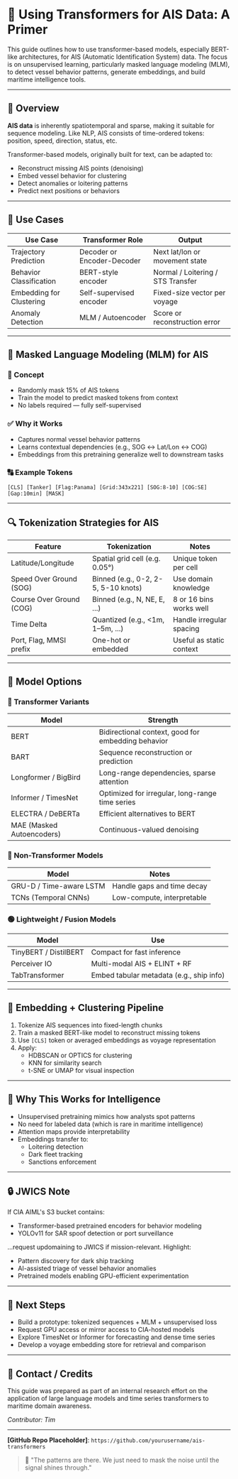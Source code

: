 # 🌊 Using Transformers for AIS Data: A Primer

This guide outlines how to use transformer-based models, especially BERT-like architectures, for AIS (Automatic Identification System) data. The focus is on unsupervised learning, particularly masked language modeling (MLM), to detect vessel behavior patterns, generate embeddings, and build maritime intelligence tools.

---

## 📌 Overview

**AIS data** is inherently spatiotemporal and sparse, making it suitable for sequence modeling. Like NLP, AIS consists of time-ordered tokens: position, speed, direction, status, etc.

Transformer-based models, originally built for text, can be adapted to:

- Reconstruct missing AIS points (denoising)
- Embed vessel behavior for clustering
- Detect anomalies or loitering patterns
- Predict next positions or behaviors

---

## 🚢 Use Cases

| Use Case                 | Transformer Role           | Output                            |
| ------------------------ | -------------------------- | --------------------------------- |
| Trajectory Prediction    | Decoder or Encoder-Decoder | Next lat/lon or movement state    |
| Behavior Classification  | BERT-style encoder         | Normal / Loitering / STS Transfer |
| Embedding for Clustering | Self-supervised encoder    | Fixed-size vector per voyage      |
| Anomaly Detection        | MLM / Autoencoder          | Score or reconstruction error     |

---

## 🧠 Masked Language Modeling (MLM) for AIS

### 🎯 Concept

- Randomly mask 15% of AIS tokens
- Train the model to predict masked tokens from context
- No labels required — fully self-supervised

### ✅ Why it Works

- Captures normal vessel behavior patterns
- Learns contextual dependencies (e.g., SOG ↔ Lat/Lon ↔ COG)
- Embeddings from this pretraining generalize well to downstream tasks

### 🔠 Example Tokens

```text
[CLS] [Tanker] [Flag:Panama] [Grid:343x221] [SOG:8-10] [COG:SE] [Gap:10min] [MASK]
```

---

## 🔍 Tokenization Strategies for AIS

| Feature                  | Tokenization                        | Notes                    |
| ------------------------ | ----------------------------------- | ------------------------ |
| Latitude/Longitude       | Spatial grid cell (e.g. 0.05°)      | Unique token per cell    |
| Speed Over Ground (SOG)  | Binned (e.g., 0-2, 2-5, 5-10 knots) | Use domain knowledge     |
| Course Over Ground (COG) | Binned (e.g., N, NE, E, ...)        | 8 or 16 bins works well  |
| Time Delta               | Quantized (e.g., <1m, 1–5m, ...)    | Handle irregular spacing |
| Port, Flag, MMSI prefix  | One-hot or embedded                 | Useful as static context |

---

## 🧱 Model Options

### 🔷 Transformer Variants

| Model                     | Strength                                           |
| ------------------------- | -------------------------------------------------- |
| BERT                      | Bidirectional context, good for embedding behavior |
| BART                      | Sequence reconstruction or prediction              |
| Longformer / BigBird      | Long-range dependencies, sparse attention          |
| Informer / TimesNet       | Optimized for irregular, long-range time series    |
| ELECTRA / DeBERTa         | Efficient alternatives to BERT                     |
| MAE (Masked Autoencoders) | Continuous-valued denoising                        |

### 🔶 Non-Transformer Models

| Model                   | Notes                      |
| ----------------------- | -------------------------- |
| GRU-D / Time-aware LSTM | Handle gaps and time decay |
| TCNs (Temporal CNNs)    | Low-compute, interpretable |

### 🟢 Lightweight / Fusion Models

| Model                 | Use                                      |
| --------------------- | ---------------------------------------- |
| TinyBERT / DistilBERT | Compact for fast inference               |
| Perceiver IO          | Multi-modal AIS + ELINT + RF             |
| TabTransformer        | Embed tabular metadata (e.g., ship info) |

---

## 🧪 Embedding + Clustering Pipeline

1. Tokenize AIS sequences into fixed-length chunks
2. Train a masked BERT-like model to reconstruct missing tokens
3. Use `[CLS]` token or averaged embeddings as voyage representation
4. Apply:
   - HDBSCAN or OPTICS for clustering
   - KNN for similarity search
   - t-SNE or UMAP for visual inspection

---

## 🧠 Why This Works for Intelligence

- Unsupervised pretraining mimics how analysts spot patterns
- No need for labeled data (which is rare in maritime intelligence)
- Attention maps provide interpretability
- Embeddings transfer to:
  - Loitering detection
  - Dark fleet tracking
  - Sanctions enforcement

---

## 🔒 JWICS Note

If CIA AIML's S3 bucket contains:

- Transformer-based pretrained encoders for behavior modeling
- YOLOv11 for SAR spoof detection or port surveillance

…request updomaining to JWICS if mission-relevant. Highlight:

- Pattern discovery for dark ship tracking
- AI-assisted triage of vessel behavior anomalies
- Pretrained models enabling GPU-efficient experimentation

---

## 📎 Next Steps

- Build a prototype: tokenized sequences + MLM + unsupervised loss
- Request GPU access or mirror access to CIA-hosted models
- Explore TimesNet or Informer for forecasting and dense time series
- Develop a voyage embedding store for retrieval and comparison

---

## 📨 Contact / Credits

This guide was prepared as part of an internal research effort on the application of large language models and time series transformers to maritime domain awareness.

*Contributor: Tim*

---

**[GitHub Repo Placeholder]**: `https://github.com/yourusername/ais-transformers`

> 🧠 "The patterns are there. We just need to mask the noise until the signal shines through."

